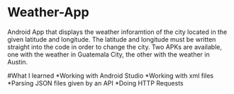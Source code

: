 # Weather-App
Android App that displays the weather inforamtion of the city located in the given latitude and longitude. The latitude and longitude must be written straight into the code in order to change the city. Two APKs are available, one with the weather in Guatemala City, the other with the weather in Austin.

#What I learned
*Working with Android Studio
*Working with xml files 
*Parsing JSON files given by an API
*Doing HTTP Requests

